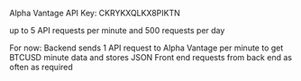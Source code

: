Alpha Vantage API Key: CKRYKXQLKX8PIKTN

up to 5 API requests per minute and 500 requests per day

For now: 
    Backend sends 1 API request to Alpha Vantage per minute to get BTCUSD minute data and stores JSON
    Front end requests from back end as often as required
    
